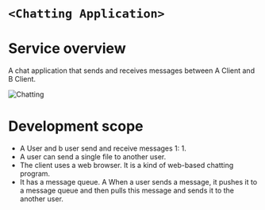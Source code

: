 # ``<Chatting Application>``

# Service overview
A chat application that sends and receives messages between A Client and B Client.


![Chatting](http://postfiles16.naver.net/MjAxNzA2MjhfMTc4/MDAxNDk4NjMwODY5MDY2.eSSK8vNm9ypMxMnllQAjkt3zmC77I2uG2rlVlSZWc_og.z8iwC9CaX36nPP7CrCrH430pAwHGRtPirSBnM-RxykYg.JPEG.jjiinn45/app.JPG?type=w3 "Chatting")




# Development scope
* A User and b user send and receive messages 1: 1.
* A user can send a single file to another user.
* The client uses a web browser. It is a kind of web-based chatting program.
* It has a message queue. A When a user sends a message, it pushes it to a message queue and then pulls this message and sends it to the another user.
